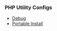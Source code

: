 ### PHP Utility Configs
* [Debug](https://github.com/bd-php/php/blob/master/debug/php-debug.md)
* [Portable Install](https://github.com/bd-php/php/blob/master/install/php-mysql-portable.md)

